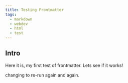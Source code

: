 ```yaml
---
title: Testing Frontmatter
tags:
  - markdown
  - webdev
  - html
  - test
---
```

## Intro
Here it is, my first test of frontmatter. Lets see if it works!

changing to re-run again and again.
